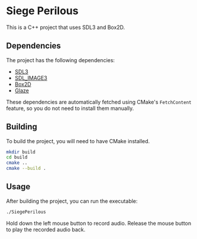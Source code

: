 # Siege Perilous

This is a C++ project that uses SDL3 and Box2D.

## Dependencies

The project has the following dependencies:

*   [SDL3](https://github.com/libsdl-org/SDL)
*   [SDL_IMAGE3](https://github.com/libsdl-org/SDL_image)
*   [Box2D](https://github.com/erincatto/box2d)
*   [Glaze](https://github.com/stephenberry/glaze)

These dependencies are automatically fetched using CMake's `FetchContent` feature, so you do not need to install them manually.

## Building

To build the project, you will need to have CMake installed.

```bash
mkdir build
cd build
cmake ..
cmake --build .
```

## Usage

After building the project, you can run the executable:

```bash
./SiegePerilous
```

Hold down the left mouse button to record audio. Release the mouse button to play the recorded audio back.
